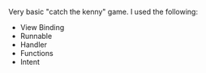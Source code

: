 Very basic "catch the kenny" game.
I used the following:
- View Binding
- Runnable
- Handler
- Functions
- Intent

